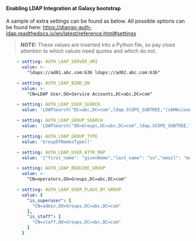 #### Enabling LDAP Integration at Galaxy bootstrap

A sample of extra settings can be found as below. All possible options can be found here: https://django-auth-ldap.readthedocs.io/en/latest/reference.html#settings

> **NOTE:** These values are inserted into a Python file, so pay close attention to which values need quotes and which do not.

```yaml
    - setting: AUTH_LDAP_SERVER_URI
      value: >-
        "ldaps://ad01.abc.com:636 ldaps://ad02.abc.com:636"

    - setting: AUTH_LDAP_BIND_DN
      value: >-
        "CN=LDAP User,OU=Service Accounts,DC=abc,DC=com"

    - setting: AUTH_LDAP_USER_SEARCH
      value: 'LDAPSearch("DC=abc,DC=com",ldap.SCOPE_SUBTREE,"(sAMAccountName=%(user)s)",)'

    - setting: AUTH_LDAP_GROUP_SEARCH
      value: 'LDAPSearch("OU=Groups,DC=abc,DC=com",ldap.SCOPE_SUBTREE,"(objectClass=group)",)'

    - setting: AUTH_LDAP_GROUP_TYPE
      value: 'GroupOfNamesType()'

    - setting: AUTH_LDAP_USER_ATTR_MAP
      value: '{"first_name": "givenName","last_name": "sn","email": "mail"}'

    - setting: AUTH_LDAP_REQUIRE_GROUP
      value: >-
        "CN=operators,OU=Groups,DC=abc,DC=com"

    - setting: AUTH_LDAP_USER_FLAGS_BY_GROUP
      value: {
        "is_superuser": [
          "CN=admin,OU=Groups,DC=abc,DC=com"
        ],
        "is_staff": [
          "CN=staff,OU=Groups,DC=abc,DC=com"
        ]
      }

```